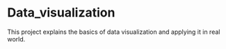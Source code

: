 # Data_visualization

This project explains the basics of data visualization and applying it in real world. 
